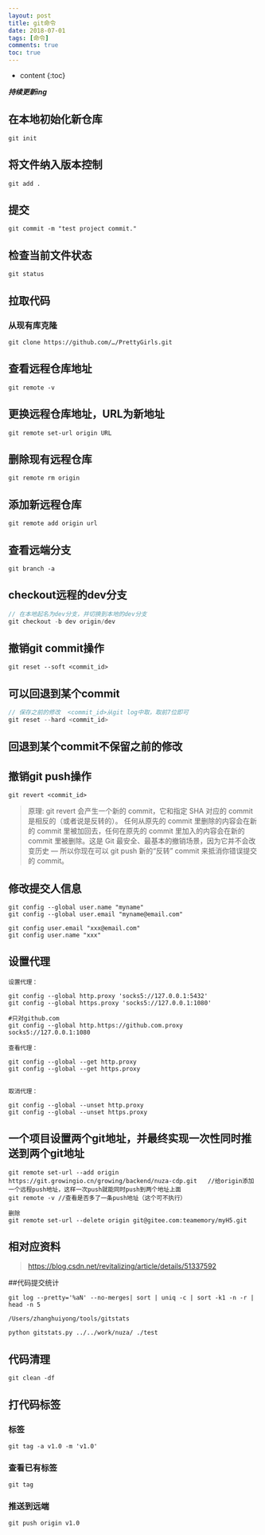 ```yaml
---
layout: post
title: git命令
date: 2018-07-01
tags: [命令]
comments: true
toc: true
---
```


* content
{:toc}


***持续更新ing***



## 在本地初始化新仓库

```
git init
```

## 将文件纳入版本控制

```
git add .
```

## 提交

```
git commit -m "test project commit."
```

##  检查当前文件状态

```
git status
```



## 拉取代码

### 从现有库克隆

```
git clone https://github.com/…/PrettyGirls.git 
```
### 

## 查看远程仓库地址

```
git remote -v
```
## 更换远程仓库地址，URL为新地址

```
git remote set-url origin URL 
```
## 删除现有远程仓库
```
git remote rm origin 
```
## 添加新远程仓库
```
git remote add origin url 
```
## 查看远端分支

```
git branch -a
```

## checkout远程的dev分支
```java
// 在本地起名为dev分支，并切换到本地的dev分支
git checkout -b dev origin/dev 
```

## 撤销git commit操作
```
git reset --soft <commit_id>  
```
## 可以回退到某个commit
```java
// 保存之前的修改  <commit_id>从git log中取，取前7位即可
git reset --hard <commit_id> 
```
## 回退到某个commit不保留之前的修改

## 撤销git push操作
```
git revert <commit_id>
```
> 原理: git revert 会产生一个新的 commit，它和指定 SHA 对应的 commit 是相反的（或者说是反转的）。 任何从原先的 commit 里删除的内容会在新的 commit 里被加回去，任何在原先的 commit 里加入的内容会在新的 commit 里被删除。这是 Git 最安全、最基本的撤销场景，因为它并不会改变历史 — 所以你现在可以 git push 新的“反转” commit 来抵消你错误提交的 commit。

## 修改提交人信息
```
git config --global user.name "myname"
git config --global user.email "myname@email.com"

git config user.email "xxx@email.com"
git config user.name "xxx"
```

## 设置代理

```
设置代理：

git config --global http.proxy 'socks5://127.0.0.1:5432' 
git config --global https.proxy 'socks5://127.0.0.1:1080'
 
#只对github.com
git config --global http.https://github.com.proxy socks5://127.0.0.1:1080

查看代理：

git config --global --get http.proxy
git config --global --get https.proxy
 

取消代理：

git config --global --unset http.proxy
git config --global --unset https.proxy
```

## 一个项目设置两个git地址，并最终实现一次性同时推送到两个git地址

```
git remote set-url --add origin https://git.growingio.cn/growing/backend/nuza-cdp.git   //给origin添加一个远程push地址，这样一次push就能同时push到两个地址上面
git remote -v //查看是否多了一条push地址（这个可不执行）

删除
git remote set-url --delete origin git@gitee.com:teamemory/myH5.git
```



## 相对应资料

> <https://blog.csdn.net/revitalizing/article/details/51337592>

##代码提交统计
```
git log --pretty='%aN' --no-merges| sort | uniq -c | sort -k1 -n -r | head -n 5

/Users/zhanghuiyong/tools/gitstats

python gitstats.py ../../work/nuza/ ./test
```

## 代码清理
```
git clean -df
```

## 打代码标签

### 标签

```
git tag -a v1.0 -m 'v1.0'
```

### 查看已有标签

```
git tag
```

### 推送到远端

```
git push origin v1.0
```

